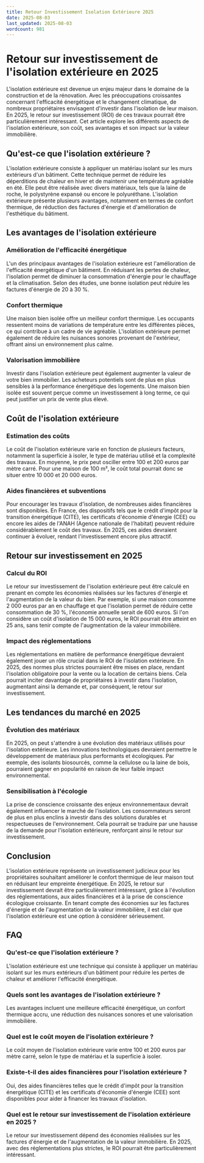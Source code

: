 ```yaml
---
title: Retour Investissement Isolation Extérieure 2025
date: 2025-08-03
last_updated: 2025-08-03
wordcount: 981
---
```


# Retour sur investissement de l'isolation extérieure en 2025

L'isolation extérieure est devenue un enjeu majeur dans le domaine de la construction et de la rénovation. Avec les préoccupations croissantes concernant l'efficacité énergétique et le changement climatique, de nombreux propriétaires envisagent d'investir dans l'isolation de leur maison. En 2025, le retour sur investissement (ROI) de ces travaux pourrait être particulièrement intéressant. Cet article explore les différents aspects de l'isolation extérieure, son coût, ses avantages et son impact sur la valeur immobilière.

## Qu'est-ce que l'isolation extérieure ?

L'isolation extérieure consiste à appliquer un matériau isolant sur les murs extérieurs d'un bâtiment. Cette technique permet de réduire les déperditions de chaleur en hiver et de maintenir une température agréable en été. Elle peut être réalisée avec divers matériaux, tels que la laine de roche, le polystyrène expansé ou encore le polyuréthane. L'isolation extérieure présente plusieurs avantages, notamment en termes de confort thermique, de réduction des factures d'énergie et d'amélioration de l'esthétique du bâtiment.

## Les avantages de l'isolation extérieure

### Amélioration de l'efficacité énergétique

L'un des principaux avantages de l'isolation extérieure est l'amélioration de l'efficacité énergétique d'un bâtiment. En réduisant les pertes de chaleur, l'isolation permet de diminuer la consommation d'énergie pour le chauffage et la climatisation. Selon des études, une bonne isolation peut réduire les factures d'énergie de 20 à 30 %.

### Confort thermique

Une maison bien isolée offre un meilleur confort thermique. Les occupants ressentent moins de variations de température entre les différentes pièces, ce qui contribue à un cadre de vie agréable. L'isolation extérieure permet également de réduire les nuisances sonores provenant de l'extérieur, offrant ainsi un environnement plus calme.

### Valorisation immobilière

Investir dans l'isolation extérieure peut également augmenter la valeur de votre bien immobilier. Les acheteurs potentiels sont de plus en plus sensibles à la performance énergétique des logements. Une maison bien isolée est souvent perçue comme un investissement à long terme, ce qui peut justifier un prix de vente plus élevé.

## Coût de l'isolation extérieure

### Estimation des coûts

Le coût de l'isolation extérieure varie en fonction de plusieurs facteurs, notamment la superficie à isoler, le type de matériau utilisé et la complexité des travaux. En moyenne, le prix peut osciller entre 100 et 200 euros par mètre carré. Pour une maison de 100 m², le coût total pourrait donc se situer entre 10 000 et 20 000 euros.

### Aides financières et subventions

Pour encourager les travaux d'isolation, de nombreuses aides financières sont disponibles. En France, des dispositifs tels que le crédit d'impôt pour la transition énergétique (CITE), les certificats d'économie d'énergie (CEE) ou encore les aides de l'ANAH (Agence nationale de l'habitat) peuvent réduire considérablement le coût des travaux. En 2025, ces aides devraient continuer à évoluer, rendant l'investissement encore plus attractif.

## Retour sur investissement en 2025

### Calcul du ROI

Le retour sur investissement de l'isolation extérieure peut être calculé en prenant en compte les économies réalisées sur les factures d'énergie et l'augmentation de la valeur du bien. Par exemple, si une maison consomme 2 000 euros par an en chauffage et que l'isolation permet de réduire cette consommation de 30 %, l'économie annuelle serait de 600 euros. Si l'on considère un coût d'isolation de 15 000 euros, le ROI pourrait être atteint en 25 ans, sans tenir compte de l'augmentation de la valeur immobilière.

### Impact des réglementations

Les réglementations en matière de performance énergétique devraient également jouer un rôle crucial dans le ROI de l'isolation extérieure. En 2025, des normes plus strictes pourraient être mises en place, rendant l'isolation obligatoire pour la vente ou la location de certains biens. Cela pourrait inciter davantage de propriétaires à investir dans l'isolation, augmentant ainsi la demande et, par conséquent, le retour sur investissement.

## Les tendances du marché en 2025

### Évolution des matériaux

En 2025, on peut s'attendre à une évolution des matériaux utilisés pour l'isolation extérieure. Les innovations technologiques devraient permettre le développement de matériaux plus performants et écologiques. Par exemple, des isolants biosourcés, comme la cellulose ou la laine de bois, pourraient gagner en popularité en raison de leur faible impact environnemental.

### Sensibilisation à l'écologie

La prise de conscience croissante des enjeux environnementaux devrait également influencer le marché de l'isolation. Les consommateurs seront de plus en plus enclins à investir dans des solutions durables et respectueuses de l'environnement. Cela pourrait se traduire par une hausse de la demande pour l'isolation extérieure, renforçant ainsi le retour sur investissement.

## Conclusion

L'isolation extérieure représente un investissement judicieux pour les propriétaires souhaitant améliorer le confort thermique de leur maison tout en réduisant leur empreinte énergétique. En 2025, le retour sur investissement devrait être particulièrement intéressant, grâce à l'évolution des réglementations, aux aides financières et à la prise de conscience écologique croissante. En tenant compte des économies sur les factures d'énergie et de l'augmentation de la valeur immobilière, il est clair que l'isolation extérieure est une option à considérer sérieusement.

## FAQ

### Qu'est-ce que l'isolation extérieure ?

L'isolation extérieure est une technique qui consiste à appliquer un matériau isolant sur les murs extérieurs d'un bâtiment pour réduire les pertes de chaleur et améliorer l'efficacité énergétique.

### Quels sont les avantages de l'isolation extérieure ?

Les avantages incluent une meilleure efficacité énergétique, un confort thermique accru, une réduction des nuisances sonores et une valorisation immobilière.

### Quel est le coût moyen de l'isolation extérieure ?

Le coût moyen de l'isolation extérieure varie entre 100 et 200 euros par mètre carré, selon le type de matériau et la superficie à isoler.

### Existe-t-il des aides financières pour l'isolation extérieure ?

Oui, des aides financières telles que le crédit d'impôt pour la transition énergétique (CITE) et les certificats d'économie d'énergie (CEE) sont disponibles pour aider à financer les travaux d'isolation.

### Quel est le retour sur investissement de l'isolation extérieure en 2025 ?

Le retour sur investissement dépend des économies réalisées sur les factures d'énergie et de l'augmentation de la valeur immobilière. En 2025, avec des réglementations plus strictes, le ROI pourrait être particulièrement intéressant.